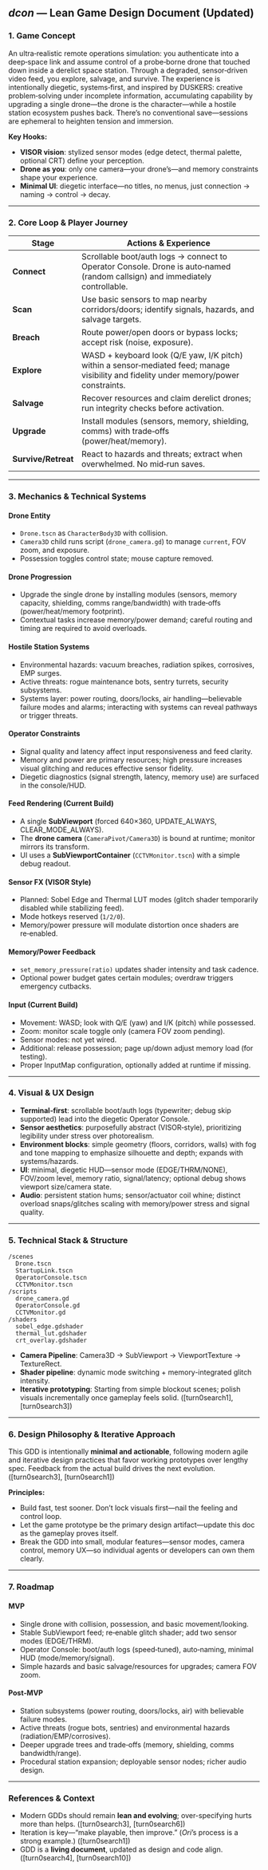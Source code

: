 ## *dcon* — Lean Game Design Document (Updated)

### 1. **Game Concept**

An ultra‑realistic remote operations simulation: you authenticate into a deep‑space link and assume control of a probe‑borne drone that touched down inside a derelict space station. Through a degraded, sensor‑driven video feed, you explore, salvage, and survive. The experience is intentionally diegetic, systems‑first, and inspired by DUSKERS: creative problem‑solving under incomplete information, accumulating capability by upgrading a single drone—the drone is the character—while a hostile station ecosystem pushes back. There’s no conventional save—sessions are ephemeral to heighten tension and immersion.

**Key Hooks:**

* **VISOR vision**: stylized sensor modes (edge detect, thermal palette, optional CRT) define your perception.
* **Drone as you**: only one camera—your drone’s—and memory constraints shape your experience.
* **Minimal UI**: diegetic interface—no titles, no menus, just connection → naming → control → decay.

---

### 2. **Core Loop & Player Journey**

| Stage              | Actions & Experience |
| ------------------ | ------------------- |
| **Connect**        | Scrollable boot/auth logs → connect to Operator Console. Drone is auto‑named (random callsign) and immediately controllable. |
| **Scan**           | Use basic sensors to map nearby corridors/doors; identify signals, hazards, and salvage targets. |
| **Breach**         | Route power/open doors or bypass locks; accept risk (noise, exposure). |
| **Explore**        | WASD + keyboard look (Q/E yaw, I/K pitch) within a sensor‑mediated feed; manage visibility and fidelity under memory/power constraints. |
| **Salvage**        | Recover resources and claim derelict drones; run integrity checks before activation. |
| **Upgrade**        | Install modules (sensors, memory, shielding, comms) with trade‑offs (power/heat/memory). |
| **Survive/Retreat**| React to hazards and threats; extract when overwhelmed. No mid‑run saves. |

---

### 3. **Mechanics & Technical Systems**

#### Drone Entity

* `Drone.tscn` as `CharacterBody3D` with collision.
* `Camera3D` child runs script (`drone_camera.gd`) to manage `current`, FOV zoom, and exposure.
* Possession toggles control state; mouse capture removed.

#### Drone Progression

* Upgrade the single drone by installing modules (sensors, memory capacity, shielding, comms range/bandwidth) with trade‑offs (power/heat/memory footprint).
* Contextual tasks increase memory/power demand; careful routing and timing are required to avoid overloads.

#### Hostile Station Systems

* Environmental hazards: vacuum breaches, radiation spikes, corrosives, EMP surges.
* Active threats: rogue maintenance bots, sentry turrets, security subsystems.
* Systems layer: power routing, doors/locks, air handling—believable failure modes and alarms; interacting with systems can reveal pathways or trigger threats.

#### Operator Constraints

* Signal quality and latency affect input responsiveness and feed clarity.
* Memory and power are primary resources; high pressure increases visual glitching and reduces effective sensor fidelity.
* Diegetic diagnostics (signal strength, latency, memory use) are surfaced in the console/HUD.

#### Feed Rendering (Current Build)

* A single **SubViewport** (forced 640×360, UPDATE_ALWAYS, CLEAR_MODE_ALWAYS).
* The **drone camera** (`CameraPivot/Camera3D`) is bound at runtime; monitor mirrors its transform.
* UI uses a **SubViewportContainer** (`CCTVMonitor.tscn`) with a simple debug readout.

#### Sensor FX (VISOR Style)

* Planned: Sobel Edge and Thermal LUT modes (glitch shader temporarily disabled while stabilizing feed).
* Mode hotkeys reserved (`1/2/0`).
* Memory/power pressure will modulate distortion once shaders are re‑enabled.

#### Memory/Power Feedback

* `set_memory_pressure(ratio)` updates shader intensity and task cadence.
* Optional power budget gates certain modules; overdraw triggers emergency cutbacks.

#### Input (Current Build)

* Movement: WASD; look with Q/E (yaw) and I/K (pitch) while possessed.
* Zoom: monitor scale toggle only (camera FOV zoom pending).
* Sensor modes: not yet wired.
* Additional: release possession; page up/down adjust memory load (for testing).
* Proper InputMap configuration, optionally added at runtime if missing.

---

### 4. **Visual & UX Design**

* **Terminal‑first**: scrollable boot/auth logs (typewriter; debug skip supported) lead into the diegetic Operator Console.
* **Sensor aesthetics**: purposefully abstract (VISOR‑style), prioritizing legibility under stress over photorealism.
* **Environment blocks**: simple geometry (floors, corridors, walls) with fog and tone mapping to emphasize silhouette and depth; expands with systems/hazards.
* **UI**: minimal, diegetic HUD—sensor mode (EDGE/THRM/NONE), FOV/zoom level, memory ratio, signal/latency; optional debug shows viewport size/camera state.
* **Audio**: persistent station hums; sensor/actuator coil whine; distinct overload snaps/glitches scaling with memory/power stress and signal quality.

---

### 5. **Technical Stack & Structure**

```
/scenes
  Drone.tscn
  StartupLink.tscn
  OperatorConsole.tscn
  CCTVMonitor.tscn
/scripts
  drone_camera.gd
  OperatorConsole.gd
  CCTVMonitor.gd
/shaders
  sobel_edge.gdshader
  thermal_lut.gdshader
  crt_overlay.gdshader
```

* **Camera Pipeline**: Camera3D → SubViewport → ViewportTexture → TextureRect.
* **Shader pipeline**: dynamic mode switching + memory-integrated glitch intensity.
* **Iterative prototyping**: Starting from simple blockout scenes; polish visuals incrementally once gameplay feels solid. (\[turn0search1], \[turn0search3])

---

### 6. **Design Philosophy & Iterative Approach**

This GDD is intentionally **minimal and actionable**, following modern agile and iterative design practices that favor working prototypes over lengthy spec. Feedback from the actual build drives the next evolution. (\[turn0search3], \[turn0search1])

**Principles:**

* Build fast, test sooner. Don’t lock visuals first—nail the feeling and control loop.
* Let the game prototype be the primary design artifact—update this doc as the gameplay proves itself.
* Break the GDD into small, modular features—sensor modes, camera control, memory UX—so individual agents or developers can own them clearly.

---

### 7. **Roadmap**

#### MVP
* Single drone with collision, possession, and basic movement/looking.
* Stable SubViewport feed; re‑enable glitch shader; add two sensor modes (EDGE/THRM).
* Operator Console: boot/auth logs (speed‑tuned), auto‑naming, minimal HUD (mode/memory/signal).
* Simple hazards and basic salvage/resources for upgrades; camera FOV zoom.

#### Post‑MVP
* Station subsystems (power routing, doors/locks, air) with believable failure modes.
* Active threats (rogue bots, sentries) and environmental hazards (radiation/EMP/corrosives).
* Deeper upgrade trees and trade‑offs (memory, shielding, comms bandwidth/range).
* Procedural station expansion; deployable sensor nodes; richer audio design.

---

### References & Context

* Modern GDDs should remain **lean and evolving**; over-specifying hurts more than helps. (\[turn0search3], \[turn0search6])
* Iteration is key—“make playable, then improve.” (*Ori*’s process is a strong example.) (\[turn0search1])
* GDD is a **living document**, updated as design and code align. (\[turn0search4], \[turn0search10])

